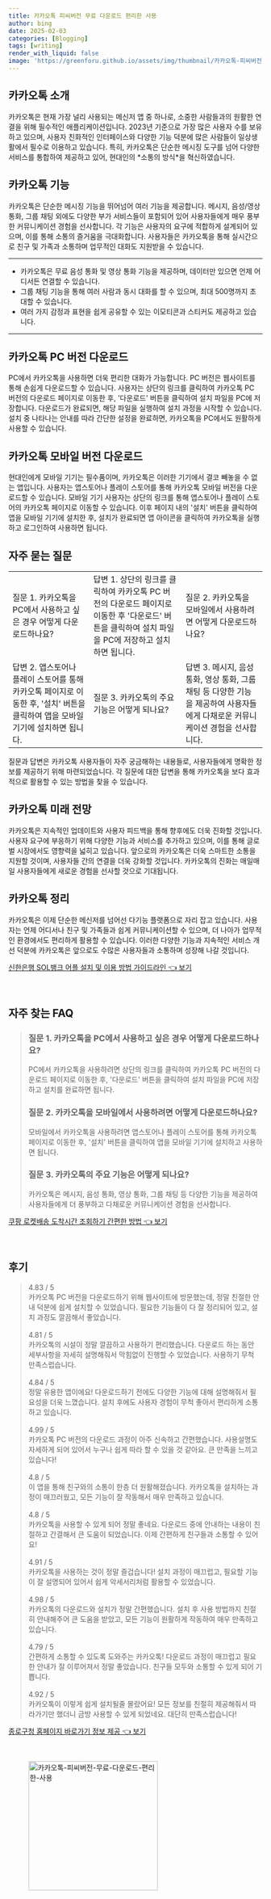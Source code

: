 ```yaml
---
title: 카카오톡 피씨버전 무료 다운로드 편리한 사용
author: bing
date: 2025-02-03
categories: [Blogging]
tags: [writing]
render_with_liquid: false
image: 'https://greenforu.github.io/assets/img/thumbnail/카카오톡-피씨버전-무료-다운로드-편리한-사용.webp'
---
```



<h2 id='카카오톡_소개'>카카오톡 소개</h2>

<p>카카오톡은 현재 가장 널리 사용되는 메신저 앱 중 하나로, 소중한 사람들과의 원활한 연결을 위해 필수적인 애플리케이션입니다. 2023년 기준으로 가장 많은 사용자 수를 보유하고 있으며, 사용자 친화적인 인터페이스와 다양한 기능 덕분에 많은 사람들이 일상생활에서 필수로 이용하고 있습니다. 특히, 카카오톡은 단순한 메시징 도구를 넘어 다양한 서비스를 통합하여 제공하고 있어, 현대인의 *소통의 방식*을 혁신하였습니다.</p>

<h2 id='카카오톡_기능'>카카오톡 기능</h2>

<p>카카오톡은 단순한 메시징 기능을 뛰어넘어 여러 기능을 제공합니다. 메시지, 음성/영상 통화, 그룹 채팅 외에도 다양한 부가 서비스들이 포함되어 있어 사용자들에게 매우 풍부한 커뮤니케이션 경험을 선사합니다. 각 기능은 사용자의 요구에 적합하게 설계되어 있으며, 이를 통해 소통의 즐거움을 극대화합니다. 사용자들은 카카오톡을 통해 실시간으로 친구 및 가족과 소통하며 업무적인 대화도 지원받을 수 있습니다.</p>

<hr />

<ul>
    <li>카카오톡은 무료 음성 통화 및 영상 통화 기능을 제공하며, 데이터만 있으면 언제 어디서든 연결할 수 있습니다.</li>
    <li>그룹 채팅 기능을 통해 여러 사람과 동시 대화를 할 수 있으며, 최대 500명까지 초대할 수 있습니다.</li>
    <li>여러 가지 감정과 표현을 쉽게 공유할 수 있는 이모티콘과 스티커도 제공하고 있습니다.</li>
</ul>

<hr />

<h2 id='카카오톡_PC버전_다운로드'>카카오톡 PC 버전 다운로드</h2>

<p>PC에서 카카오톡을 사용하면 더욱 편리한 대화가 가능합니다. PC 버전은 웹사이트를 통해 손쉽게 다운로드할 수 있습니다. 사용자는 상단의 링크를 클릭하여 카카오톡 PC 버전의 다운로드 페이지로 이동한 후, '다운로드' 버튼을 클릭하여 설치 파일을 PC에 저장합니다. 다운로드가 완료되면, 해당 파일을 실행하여 설치 과정을 시작할 수 있습니다. 설치 중 나타나는 안내를 따라 간단한 설정을 완료하면, 카카오톡을 PC에서도 원활하게 사용할 수 있습니다.</p>

<h2 id='카카오톡_모바일_버전_다운로드'>카카오톡 모바일 버전 다운로드</h2>

<p>현대인에게 모바일 기기는 필수품이며, 카카오톡은 이러한 기기에서 결코 빼놓을 수 없는 앱입니다. 사용자는 앱스토어나 플레이 스토어를 통해 카카오톡 모바일 버전을 다운로드할 수 있습니다. 모바일 기기 사용자는 상단의 링크를 통해 앱스토어나 플레이 스토어의 카카오톡 페이지로 이동할 수 있습니다. 이후 페이지 내의 '설치' 버튼을 클릭하여 앱을 모바일 기기에 설치한 후, 설치가 완료되면 앱 아이콘을 클릭하여 카카오톡을 실행하고 로그인하여 사용하면 됩니다.</p>

<h2 id='자주_묻는_질문'>자주 묻는 질문</h2>

<table>
    <tr>
        <td>질문 1. 카카오톡을 PC에서 사용하고 싶은 경우 어떻게 다운로드하나요?</td>
        <td>답변 1. 상단의 링크를 클릭하여 카카오톡 PC 버전의 다운로드 페이지로 이동한 후 '다운로드' 버튼을 클릭하여 설치 파일을 PC에 저장하고 설치하면 됩니다.</td>
        <td>질문 2. 카카오톡을 모바일에서 사용하려면 어떻게 다운로드하나요?</td>
    </tr>
    <tr>
        <td>답변 2. 앱스토어나 플레이 스토어를 통해 카카오톡 페이지로 이동한 후, '설치' 버튼을 클릭하여 앱을 모바일 기기에 설치하면 됩니다.</td>
        <td>질문 3. 카카오톡의 주요 기능은 어떻게 되나요?</td>
        <td>답변 3. 메시지, 음성 통화, 영상 통화, 그룹 채팅 등 다양한 기능을 제공하여 사용자들에게 다채로운 커뮤니케이션 경험을 선사합니다.</td>
    </tr>
</table>

<p>질문과 답변은 카카오톡 사용자들이 자주 궁금해하는 내용들로, 사용자들에게 명확한 정보를 제공하기 위해 마련되었습니다. 각 질문에 대한 답변을 통해 카카오톡을 보다 효과적으로 활용할 수 있는 방법을 찾을 수 있습니다.</p>

<h2 id='카카오톡_미래_전망'>카카오톡 미래 전망</h2>

<p>카카오톡은 지속적인 업데이트와 사용자 피드백을 통해 향후에도 더욱 진화할 것입니다. 사용자 요구에 부응하기 위해 다양한 기능과 서비스를 추가하고 있으며, 이를 통해 글로벌 시장에서도 영향력을 넓히고 있습니다. 앞으로의 카카오톡은 더욱 스마트한 소통을 지원할 것이며, 사용자들 간의 연결을 더욱 강화할 것입니다. 카카오톡의 진화는 매일매일 사용자들에게 새로운 경험을 선사할 것으로 기대됩니다.</p>

<h2 id='카카오톡_정리'>카카오톡 정리</h2>

<p>카카오톡은 이제 단순한 메신저를 넘어선 다기능 플랫폼으로 자리 잡고 있습니다. 사용자는 언제 어디서나 친구 및 가족들과 쉽게 커뮤니케이션할 수 있으며, 더 나아가 업무적인 환경에서도 편리하게 활용할 수 있습니다. 이러한 다양한 기능과 지속적인 서비스 개선 덕분에 카카오톡은 앞으로도 수많은 사용자들과 소통하며 성장해 나갈 것입니다.</p>


<p><a class="click-button" title="신한은행 SOL뱅크 어플 설치 및 이용 방법 가이드라인" href="https://greenforu.github.io/posts/%EC%8B%A0%ED%95%9C%EC%9D%80%ED%96%89-SOL%EB%B1%85%ED%81%AC-%EC%96%B4%ED%94%8C-%EC%84%A4%EC%B9%98-%EB%B0%8F-%EC%9D%B4%EC%9A%A9-%EB%B0%A9%EB%B2%95-%EA%B0%80%EC%9D%B4%EB%93%9C%EB%9D%BC%EC%9D%B8/" rel="dofollow">신한은행 SOL뱅크 어플 설치 및 이용 방법 가이드라인 👈 보기</a></p><br>
<h2 id='자주_찾는_FAQ'>자주 찾는 FAQ</h2>
<div itemscope="" itemtype="https://schema.org/FAQPage"> 
<blockquote> 
<div itemscope="" itemprop="mainEntity" itemtype="https://schema.org/Question"> 
<h3 itemprop="name">질문 1. 카카오톡을 PC에서 사용하고 싶은 경우 어떻게 다운로드하나요?</h3> 
<div itemscope="" itemprop="acceptedAnswer" itemtype="https://schema.org/Answer"> 
<span itemprop="text"> 
<p>PC에서 카카오톡을 사용하려면 상단의 링크를 클릭하여 카카오톡 PC 버전의 다운로드 페이지로 이동한 후, '다운로드' 버튼을 클릭하여 설치 파일을 PC에 저장하고 설치를 완료하면 됩니다.</p> 
</span> 
</div> 
</div> 

<div itemscope="" itemprop="mainEntity" itemtype="https://schema.org/Question"> 
<h3 itemprop="name">질문 2. 카카오톡을 모바일에서 사용하려면 어떻게 다운로드하나요?</h3> 
<div itemscope="" itemprop="acceptedAnswer" itemtype="https://schema.org/Answer"> 
<span itemprop="text"> 
<p>모바일에서 카카오톡을 사용하려면 앱스토어나 플레이 스토어를 통해 카카오톡 페이지로 이동한 후, '설치' 버튼을 클릭하여 앱을 모바일 기기에 설치하고 사용하면 됩니다.</p> 
</span> 
</div> 
</div> 

<div itemscope="" itemprop="mainEntity" itemtype="https://schema.org/Question"> 
<h3 itemprop="name">질문 3. 카카오톡의 주요 기능은 어떻게 되나요?</h3> 
<div itemscope="" itemprop="acceptedAnswer" itemtype="https://schema.org/Answer"> 
<span itemprop="text"> 
<p>카카오톡은 메시지, 음성 통화, 영상 통화, 그룹 채팅 등 다양한 기능을 제공하여 사용자들에게 더 풍부하고 다채로운 커뮤니케이션 경험을 선사합니다.</p> 
</span> 
</div> 
</div> 
</blockquote> 
</div>
<p><a class="click-button" title="쿠팡 로켓배송 도착시간 조회하기 간편한 방법" href="https://greenforu.github.io/posts/%EC%BF%A0%ED%8C%A1-%EB%A1%9C%EC%BC%93%EB%B0%B0%EC%86%A1-%EB%8F%84%EC%B0%A9%EC%8B%9C%EA%B0%84-%EC%A1%B0%ED%9A%8C%ED%95%98%EA%B8%B0-%EA%B0%84%ED%8E%B8%ED%95%9C-%EB%B0%A9%EB%B2%95/" rel="dofollow">쿠팡 로켓배송 도착시간 조회하기 간편한 방법 👈 보기</a></p><br>
<h2 id='후기'>후기</h2>
<div itemscope itemtype="https://schema.org/Product">
  <blockquote>
  <div itemprop="review" itemscope itemtype="https://schema.org/Review">
      <div itemprop="reviewRating" itemscope itemtype="https://schema.org/Rating"> <span itemprop="ratingValue">4.83</span> / <span itemprop="bestRating">5</span> </div>
      <span itemprop="reviewBody">카카오톡 PC 버전을 다운로드하기 위해 웹사이트에 방문했는데, 정말 친절한 안내 덕분에 쉽게 설치할 수 있었습니다. 필요한 기능들이 다 잘 정리되어 있고, 설치 과정도 깔끔해서 좋았습니다.</span>
  </div>
  <br>
  <div itemprop="review" itemscope itemtype="https://schema.org/Review">
      <div itemprop="reviewRating" itemscope itemtype="https://schema.org/Rating"> <span itemprop="ratingValue">4.81</span> / <span itemprop="bestRating">5</span> </div>
      <span itemprop="reviewBody">카카오톡의 시설이 정말 깔끔하고 사용하기 편리했습니다. 다운로드 하는 동안 세부사항을 자세히 설명해줘서 막힘없이 진행할 수 있었습니다. 사용하기 무척 만족스럽습니다.</span>
  </div>
  <br>
  <div itemprop="review" itemscope itemtype="https://schema.org/Review">
      <div itemprop="reviewRating" itemscope itemtype="https://schema.org/Rating"> <span itemprop="ratingValue">4.84</span> / <span itemprop="bestRating">5</span> </div>
      <span itemprop="reviewBody">정말 유용한 앱이에요! 다운로드하기 전에도 다양한 기능에 대해 설명해줘서 필요성을 더욱 느꼈습니다. 설치 후에도 사용자 경험이 무척 좋아서 편리하게 소통하고 있습니다.</span>
  </div>
  <br>
  <div itemprop="review" itemscope itemtype="https://schema.org/Review">
      <div itemprop="reviewRating" itemscope itemtype="https://schema.org/Rating"> <span itemprop="ratingValue">4.99</span> / <span itemprop="bestRating">5</span> </div>
      <span itemprop="reviewBody">카카오톡 PC 버전의 다운로드 과정이 아주 신속하고 간편했습니다. 사용설명도 자세하게 되어 있어서 누구나 쉽게 따라 할 수 있을 것 같아요. 큰 만족을 느끼고 있습니다!</span>
  </div>
  <br>
  <div itemprop="review" itemscope itemtype="https://schema.org/Review">
      <div itemprop="reviewRating" itemscope itemtype="https://schema.org/Rating"> <span itemprop="ratingValue">4.8</span> / <span itemprop="bestRating">5</span> </div>
      <span itemprop="reviewBody">이 앱을 통해 친구와의 소통이 한층 더 원활해졌습니다. 카카오톡을 설치하는 과정이 매끄러웠고, 모든 기능이 잘 작동해서 매우 만족하고 있습니다.</span>
  </div>
  <br>
  <div itemprop="review" itemscope itemtype="https://schema.org/Review">
      <div itemprop="reviewRating" itemscope itemtype="https://schema.org/Rating"> <span itemprop="ratingValue">4.8</span> / <span itemprop="bestRating">5</span> </div>
      <span itemprop="reviewBody">카카오톡을 사용할 수 있게 되어 정말 좋네요. 다운로드 중에 안내하는 내용이 친절하고 간결해서 큰 도움이 되었습니다. 이제 간편하게 친구들과 소통할 수 있어요!</span>
  </div>
  <br>
  <div itemprop="review" itemscope itemtype="https://schema.org/Review">
      <div itemprop="reviewRating" itemscope itemtype="https://schema.org/Rating"> <span itemprop="ratingValue">4.91</span> / <span itemprop="bestRating">5</span> </div>
      <span itemprop="reviewBody">카카오톡을 사용하는 것이 정말 즐겁습니다! 설치 과정이 매끄럽고, 필요할 기능이 잘 설명되어 있어서 쉽게 악세서리처럼 활용할 수 있었습니다.</span>
  </div>
  <br>
  <div itemprop="review" itemscope itemtype="https://schema.org/Review">
      <div itemprop="reviewRating" itemscope itemtype="https://schema.org/Rating"> <span itemprop="ratingValue">4.98</span> / <span itemprop="bestRating">5</span> </div>
      <span itemprop="reviewBody">카카오톡의 다운로드와 설치가 정말 간편했습니다. 설치 후 사용 방법까지 친절히 안내해주어 큰 도움을 받았고, 모든 기능이 원활하게 작동하여 매우 만족하고 있습니다.</span>
  </div>
  <br>
  <div itemprop="review" itemscope itemtype="https://schema.org/Review">
      <div itemprop="reviewRating" itemscope itemtype="https://schema.org/Rating"> <span itemprop="ratingValue">4.79</span> / <span itemprop="bestRating">5</span> </div>
      <span itemprop="reviewBody">간편하게 소통할 수 있도록 도와주는 카카오톡! 다운로드 과정이 매끄럽고 필요한 안내가 잘 이루어져서 정말 좋았습니다. 친구들 모두와 소통할 수 있게 되어 기쁩니다.</span>
  </div>
  <br>
  <div itemprop="review" itemscope itemtype="https://schema.org/Review">
      <div itemprop="reviewRating" itemscope itemtype="https://schema.org/Rating"> <span itemprop="ratingValue">4.92</span> / <span itemprop="bestRating">5</span> </div>
      <span itemprop="reviewBody">카카오톡이 이렇게 쉽게 설치될줄 몰랐어요! 모든 정보를 친절히 제공해줘서 따라가기만 했더니 금방 사용할 수 있게 되었네요. 대단히 만족스럽습니다!</span>
  </div>
  </blockquote>
</div>
<p><a class="click-button" title="종로구청 홈페이지 바로가기 정보 제공" href="https://greenforu.github.io/posts/%EC%A2%85%EB%A1%9C%EA%B5%AC%EC%B2%AD-%ED%99%88%ED%8E%98%EC%9D%B4%EC%A7%80-%EB%B0%94%EB%A1%9C%EA%B0%80%EA%B8%B0-%EC%A0%95%EB%B3%B4-%EC%A0%9C%EA%B3%B5/" rel="dofollow">종로구청 홈페이지 바로가기 정보 제공 👈 보기</a></p><br>
<figure class="image"><img src="https://greenforu.github.io/assets/img/thumbnail/카카오톡-피씨버전-무료-다운로드-편리한-사용.webp" alt="카카오톡-피씨버전-무료-다운로드-편리한-사용" width="256" height="256"></figure>